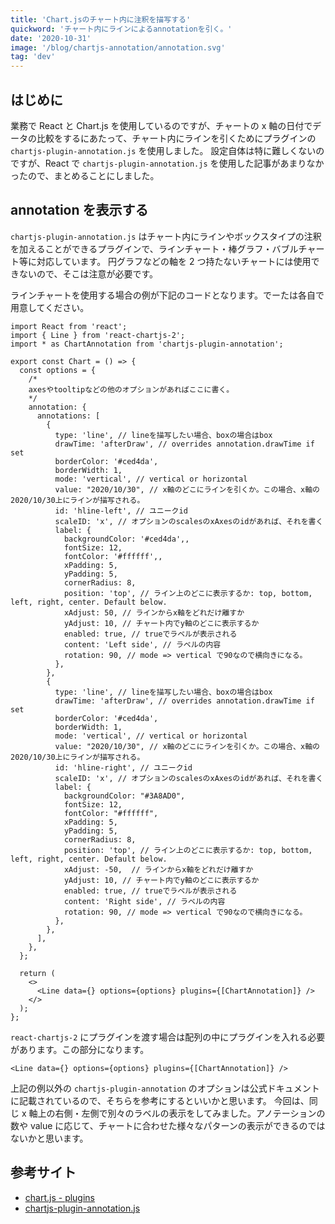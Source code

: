 ```yaml
---
title: 'Chart.jsのチャート内に注釈を描写する'
quickword: 'チャート内にラインによるannotationを引く。'
date: '2020-10-31'
image: '/blog/chartjs-annotation/annotation.svg'
tag: 'dev'
---
```


## はじめに

業務で React と Chart.js を使用しているのですが、チャートの x 軸の日付でデータの比較をするにあたって、チャート内にラインを引くためにプラグインの `chartjs-plugin-annotation.js` を使用しました。
設定自体は特に難しくないのですが、React で `chartjs-plugin-annotation.js` を使用した記事があまりなかったので、まとめることにしました。

## annotation を表示する

`chartjs-plugin-annotation.js` はチャート内にラインやボックスタイプの注釈を加えることができるプラグインで、ラインチャート・棒グラフ・バブルチャート等に対応しています。
円グラフなどの軸を 2 つ持たないチャートには使用できないので、そこは注意が必要です。

ラインチャートを使用する場合の例が下記のコードとなります。でーたは各自で用意してください。

```tsx
import React from 'react';
import { Line } from 'react-chartjs-2';
import * as ChartAnnotation from 'chartjs-plugin-annotation';

export const Chart = () => {
  const options = {
    /*
    axesやtooltipなどの他のオプションがあればここに書く。
    */
    annotation: {
      annotations: [
        {
          type: 'line', // lineを描写したい場合、boxの場合はbox
          drawTime: 'afterDraw', // overrides annotation.drawTime if set
          borderColor: '#ced4da',
          borderWidth: 1,
          mode: 'vertical', // vertical or horizontal
          value: "2020/10/30", // x軸のどこにラインを引くか。この場合、x軸の2020/10/30上にラインが描写される。
          id: 'hline-left', // ユニークid
          scaleID: 'x', // オプションのscalesのxAxesのidがあれば、それを書く
          label: {
            backgroundColor: '#ced4da',,
            fontSize: 12,
            fontColor: '#ffffff',,
            xPadding: 5,
            yPadding: 5,
            cornerRadius: 8,
            position: 'top', // ライン上のどこに表示するか: top, bottom, left, right, center. Default below.
            xAdjust: 50, // ラインからx軸をどれだけ離すか
            yAdjust: 10, // チャート内でy軸のどこに表示するか
            enabled: true, // trueでラベルが表示される
            content: 'Left side', // ラベルの内容
            rotation: 90, // mode => vertical で90なので横向きになる。
          },
        },
        {
          type: 'line', // lineを描写したい場合、boxの場合はbox
          drawTime: 'afterDraw', // overrides annotation.drawTime if set
          borderColor: '#ced4da',
          borderWidth: 1,
          mode: 'vertical', // vertical or horizontal
          value: "2020/10/30", // x軸のどこにラインを引くか。この場合、x軸の2020/10/30上にラインが描写される。
          id: 'hline-right', // ユニークid
          scaleID: 'x', // オプションのscalesのxAxesのidがあれば、それを書く
          label: {
            backgroundColor: "#3A8AD0",
            fontSize: 12,
            fontColor: "#ffffff",
            xPadding: 5,
            yPadding: 5,
            cornerRadius: 8,
            position: 'top', // ライン上のどこに表示するか: top, bottom, left, right, center. Default below.
            xAdjust: -50,  // ラインからx軸をどれだけ離すか
            yAdjust: 10, // チャート内でy軸のどこに表示するか
            enabled: true, // trueでラベルが表示される
            content: 'Right side', // ラベルの内容
            rotation: 90, // mode => vertical で90なので横向きになる。
          },
        },
      ],
    },
  };

  return (
    <>
      <Line data={} options={options} plugins={[ChartAnnotation]} />
    </>
  );
};
```

`react-chartjs-2` にプラグインを渡す場合は配列の中にプラグインを入れる必要があります。この部分になります。

```tsx
<Line data={} options={options} plugins={[ChartAnnotation]} />
```

上記の例以外の `chartjs-plugin-annotation` のオプションは公式ドキュメントに記載されているので、そちらを参考にするといいかと思います。
今回は、同じ x 軸上の右側・左側で別々のラベルの表示をしてみました。アノテーションの数や value に応じて、チャートに合わせた様々なパターンの表示ができるのではないかと思います。

## 参考サイト

- [chart.js - plugins](https://github.com/chartjs/awesome#plugins)
- [chartjs-plugin-annotation.js](https://github.com/chartjs/chartjs-plugin-annotation)
